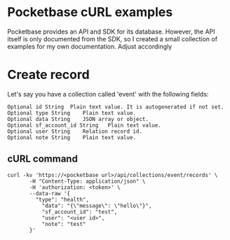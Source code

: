 # Pocketbase cURL examples

Pocketbase provides an API and SDK for its database. However, the API itself is only documented from the SDK, so I created a small collection of examples for my own documentation. Adjust accordingly


# Create record

Let's say you have a collection called 'event' with the following fields:
```
Optional id String	Plain text value. It is autogenerated if not set.
Optional type String	Plain text value.
Optional data String	JSON array or object.
Optional sf_account_id String	Plain text value.
Optional user String	Relation record id.
Optional note String	Plain text value.
```
## cURL command
```
curl -kv 'https://<pocketbase url>/api/collections/event/records' \
       -H "Content-Type: application/json" \
       -H 'authorization: <token>' \
       --data-raw '{
         "type": "health",
           "data": "{\"message\": \"hello\"}",
           "sf_account_id": "test",
           "user": "<user id>",
           "note": "test"
       }'
```
